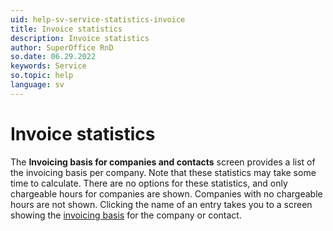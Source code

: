 ```yaml
---
uid: help-sv-service-statistics-invoice
title: Invoice statistics
description: Invoice statistics
author: SuperOffice RnD
so.date: 06.29.2022
keywords: Service
so.topic: help
language: sv
---
```


# Invoice statistics

The **Invoicing basis for companies and contacts** screen provides a list of the invoicing basis per company. Note that these statistics may take some time to calculate. There are no options for these statistics, and only chargeable hours for companies are shown. Companies with no chargeable hours are not shown. Clicking the name of an entry takes you to a screen showing the [invoicing basis][1] for the company or contact.

<!-- Referenced links -->
[1]: ../../../../request/learn/invoice/for-contact.md

<!-- Referenced images -->

